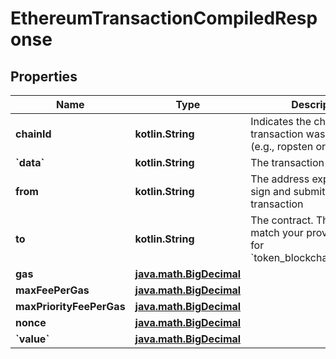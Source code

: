 
# EthereumTransactionCompiledResponse

## Properties
Name | Type | Description | Notes
------------ | ------------- | ------------- | -------------
**chainId** | **kotlin.String** | Indicates the chain that the transaction was compiled for (e.g., ropsten or mainnet).  |  [optional]
**&#x60;data&#x60;** | **kotlin.String** | The transaction data  |  [optional]
**from** | **kotlin.String** | The address expected to sign and submit the transaction  |  [optional]
**to** | **kotlin.String** | The contract. This should match your provided value for &#x60;token_blockchain_identifier&#x60;.  |  [optional]
**gas** | [**java.math.BigDecimal**](java.math.BigDecimal.md) |  |  [optional]
**maxFeePerGas** | [**java.math.BigDecimal**](java.math.BigDecimal.md) |  |  [optional]
**maxPriorityFeePerGas** | [**java.math.BigDecimal**](java.math.BigDecimal.md) |  |  [optional]
**nonce** | [**java.math.BigDecimal**](java.math.BigDecimal.md) |  |  [optional]
**&#x60;value&#x60;** | [**java.math.BigDecimal**](java.math.BigDecimal.md) |  |  [optional]



